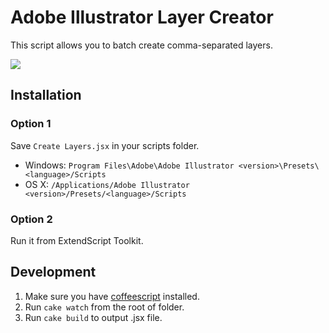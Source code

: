 # Adobe Illustrator Layer Creator

This script allows you to batch create comma-separated layers.

![](https://s3-us-west-2.amazonaws.com/sebastienlavoie.personal/adobe-illustrator-layer-creator_2.png)

## Installation

### Option 1

Save `Create Layers.jsx` in your scripts folder.

- Windows: `Program Files\Adobe\Adobe Illustrator <version>\Presets\<language>/Scripts`
- OS X: `/Applications/Adobe Illustrator <version>/Presets/<language>/Scripts`

### Option 2

Run it from ExtendScript Toolkit.

## Development

1. Make sure you have [coffeescript](http://coffeescript.org) installed.
2. Run `cake watch` from the root of folder.
3. Run `cake build` to output .jsx file.
